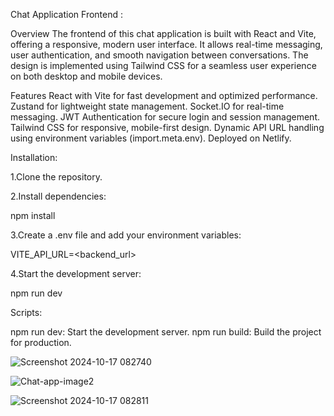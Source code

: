 Chat Application Frontend :

Overview
The frontend of this chat application is built with React and Vite, offering a responsive, modern user interface. It allows real-time messaging, user authentication, and smooth navigation between conversations. The design is implemented using Tailwind CSS for a seamless user experience on both desktop and mobile devices.

Features
React with Vite for fast development and optimized performance.
Zustand for lightweight state management.
Socket.IO for real-time messaging.
JWT Authentication for secure login and session management.
Tailwind CSS for responsive, mobile-first design.
Dynamic API URL handling using environment variables (import.meta.env).
Deployed on Netlify.

Installation:

1.Clone the repository.

2.Install dependencies:

npm install

3.Create a .env file and add your environment variables:

VITE_API_URL=<backend_url>

4.Start the development server:

npm run dev

Scripts:

npm run dev: Start the development server.
npm run build: Build the project for production.

![Screenshot 2024-10-17 082740](https://github.com/user-attachments/assets/9869417b-5073-4c02-9107-0988c7cc0318)

![Chat-app-image2](https://github.com/user-attachments/assets/64cb1d2d-ecd2-4c67-b740-efbe8d571626)

![Screenshot 2024-10-17 082811](https://github.com/user-attachments/assets/ef31c7cc-73d3-468a-976c-ab0ca3a103bd)


